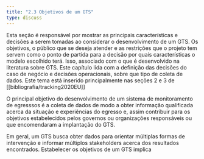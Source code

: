 ```yaml
---
title: "2.3 Objetivos de um GTS"
type: discuss
---
```

Esta seção é responsável por mostrar as principais características e decisões a serem tomadas ao considerar o desenvolvimento de um GTS. Os objetivos, o público que se deseja atender e as restrições que o projeto tem servem como o ponto de partida para a decisão por quais características o modelo escolhido terá. Isso, associado com o que é desenvolvido na literatura sobre GTS. Este capítulo lida com a definição das decisões do caso de negócio e decisões operacionais, sobre que tipo de coleta de dados. Este tema está inserido principalmente nas seções 2 e 3 de [[bibliografia/tracking2020EU]]

O principal objetivo do desenvolvimento de um sistema de monitoramento de egresssos é a coleta de dados de modo a obter informação qualificada acerca da situação e experiências do egresso e, assim contribuir para os objetivos estabelecidos pelos governos ou organizações responsáveis ou que encomendaram a implantação do GTS.

Em geral, um GTS busca obter dados para orientar múltiplas formas de intervenção e informar múltiplos stakeholders acerca dos resultados encontrados. Estabelecer os objetivos de um GTS implica 
